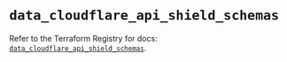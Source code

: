 # `data_cloudflare_api_shield_schemas`

Refer to the Terraform Registry for docs: [`data_cloudflare_api_shield_schemas`](https://registry.terraform.io/providers/cloudflare/cloudflare/5.8.4/docs/data-sources/api_shield_schemas).
